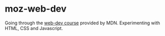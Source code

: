 # moz-web-dev
<p>Going through the <a href="https://developer.mozilla.org/en-US/docs/Learn">web-dev course</a> provided by MDN. Experimenting with HTML, CSS and Javascript.</p>
